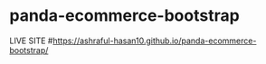 # panda-ecommerce-bootstrap
LIVE SITE #https://ashraful-hasan10.github.io/panda-ecommerce-bootstrap/
